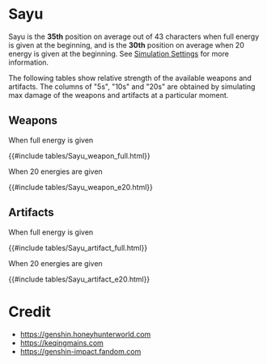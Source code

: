 # Sayu

Sayu is the **35th** position on average out of 43
characters when full energy is given at the beginning, and is the
**30th** position on average when 20 energy is given at the
beginning. See [Simulation Settings](./simulation_settings.md) for more
information.

The following tables show relative strength of the available weapons and
artifacts. The columns of "5s", "10s" and "20s" are obtained by
simulating max damage of the weapons and artifacts at a particular
moment.

## Weapons

When full energy is given

{{#include tables/Sayu_weapon_full.html}}

When 20 energies are given

{{#include tables/Sayu_weapon_e20.html}}

## Artifacts

When full energy is given

{{#include tables/Sayu_artifact_full.html}}

When 20 energies are given

{{#include tables/Sayu_artifact_e20.html}}

# Credit

- <https://genshin.honeyhunterworld.com>
- <https://keqingmains.com>
- <https://genshin-impact.fandom.com>
